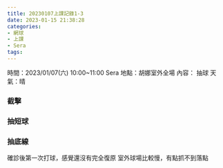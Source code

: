 ```yaml
---
title: 20230107上課記錄1-3
date: 2023-01-15 21:38:28
categories: 
- 網球
- 上課
- Sera
tags:
---
```


時間：2023/01/07(六) 10:00~11:00 Sera
地點：胡娜室外全場
內容： 抽球
天氣：晴

### 截擊
### 抽短球
### 抽底線

確診後第一次打球，感覺還沒有完全復原
室外球場比較慢，有點抓不到落點
